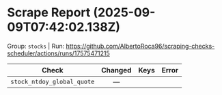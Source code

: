 # Scrape Report (2025-09-09T07:42:02.138Z)

Group: `stocks`  |  Run: https://github.com/AlbertoRoca96/scraping-checks-scheduler/actions/runs/17575471215

| Check | Changed | Keys | Error |
|---|:---:|:--|:--|
| `stock_ntdoy_global_quote` | — |  |  |
